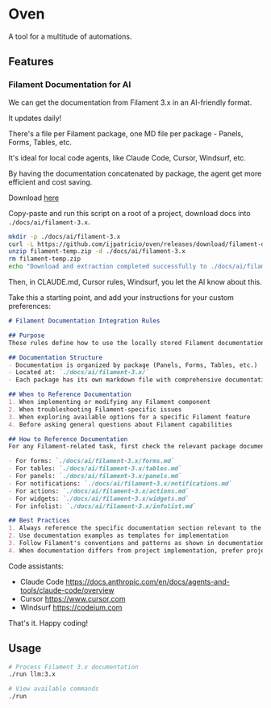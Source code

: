 # Oven

A tool for a multitude of automations.

## Features

### Filament Documentation for AI

We can get the documentation from Filament 3.x in an AI-friendly format.

It updates daily!

There's a file per Filament package, one MD file per package - Panels, Forms, Tables, etc.

It's ideal for local code agents, like Claude Code, Cursor, Windsurf, etc.

By having the documentation concatenated by package, the agent get more efficient and cost saving.

Download [here](https://github.com/ijpatricio/oven/releases/download/filament-docs/filament-3.x-packages-3.x.zip)

Copy-paste and run this script on a root of a project, download docs into `./docs/ai/filament-3.x`.

```bash
mkdir -p ./docs/ai/filament-3.x
curl -L https://github.com/ijpatricio/oven/releases/download/filament-docs/filament-3.x-packages-3.x.zip -o filament-temp.zip
unzip filament-temp.zip -d ./docs/ai/filament-3.x
rm filament-temp.zip
echo "Download and extraction completed successfully to ./docs/ai/filament-3.x"
```

Then, in CLAUDE.md, Cursor rules, Windsurf, you let the AI know about this.

Take this a starting point, and add your instructions for your custom preferences:

```md
# Filament Documentation Integration Rules

## Purpose
These rules define how to use the locally stored Filament documentation when working with this project.

## Documentation Structure
- Documentation is organized by package (Panels, Forms, Tables, etc.)
- Located at: `./docs/ai/filament-3.x/`
- Each package has its own markdown file with comprehensive documentation

## When to Reference Documentation
1. When implementing or modifying any Filament component
2. When troubleshooting Filament-specific issues
3. When exploring available options for a specific Filament feature
4. Before asking general questions about Filament capabilities

## How to Reference Documentation
For any Filament-related task, first check the relevant package documentation:

- For forms: `./docs/ai/filament-3.x/forms.md`
- For tables: `./docs/ai/filament-3.x/tables.md`
- For panels: `./docs/ai/filament-3.x/panels.md`
- For notifications: `./docs/ai/filament-3.x/notifications.md`
- For actions: `./docs/ai/filament-3.x/actions.md`
- For widgets: `./docs/ai/filament-3.x/widgets.md`
- For infolist: `./docs/ai/filament-3.x/infolist.md`

## Best Practices
1. Always reference the specific documentation section relevant to the current task
2. Use documentation examples as templates for implementation
3. Follow Filament's conventions and patterns as shown in documentation
4. When documentation differs from project implementation, prefer project-specific patterns
```

Code assistants:

- Claude Code https://docs.anthropic.com/en/docs/agents-and-tools/claude-code/overview
- Cursor https://www.cursor.com
- Windsurf https://codeium.com

That's it. Happy coding!

## Usage

```bash
# Process Filament 3.x documentation
./run llm:3.x

# View available commands
./run
```








